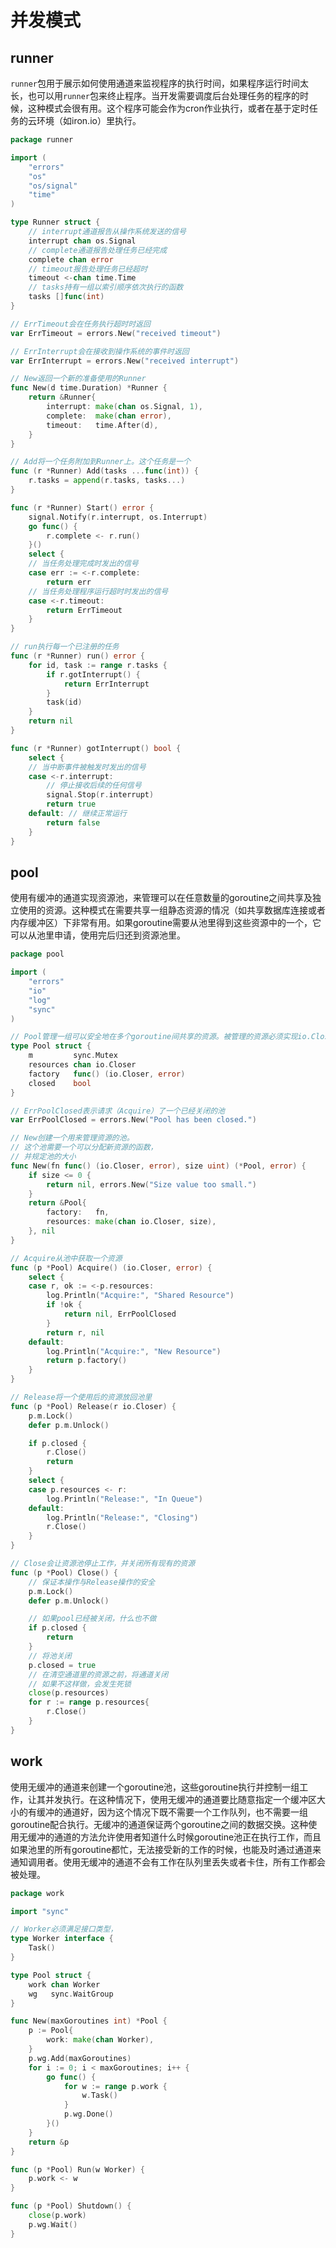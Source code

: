 # 并发模式

## runner

`runner`包用于展示如何使用通道来监视程序的执行时间，如果程序运行时间太长，也可以用`runner`包来终止程序。当开发需要调度后台处理任务的程序的时候，这种模式会很有用。这个程序可能会作为cron作业执行，或者在基于定时任务的云环境（如iron.io）里执行。

```go
package runner

import (
	"errors"
	"os"
	"os/signal"
	"time"
)

type Runner struct {
	// interrupt通道报告从操作系统发送的信号
	interrupt chan os.Signal
	// complete通道报告处理任务已经完成
	complete chan error
	// timeout报告处理任务已经超时
	timeout <-chan time.Time
	// tasks持有一组以索引顺序依次执行的函数
	tasks []func(int)
}

// ErrTimeout会在任务执行超时时返回
var ErrTimeout = errors.New("received timeout")

// ErrInterrupt会在接收到操作系统的事件时返回
var ErrInterrupt = errors.New("received interrupt")

// New返回一个新的准备使用的Runner
func New(d time.Duration) *Runner {
	return &Runner{
		interrupt: make(chan os.Signal, 1),
		complete:  make(chan error),
		timeout:   time.After(d),
	}
}

// Add将一个任务附加到Runner上。这个任务是一个
func (r *Runner) Add(tasks ...func(int)) {
	r.tasks = append(r.tasks, tasks...)
}

func (r *Runner) Start() error {
	signal.Notify(r.interrupt, os.Interrupt)
	go func() {
		r.complete <- r.run()
	}()
	select {
	// 当任务处理完成时发出的信号
	case err := <-r.complete:
		return err
	// 当任务处理程序运行超时时发出的信号
	case <-r.timeout:
		return ErrTimeout
	}
}

// run执行每一个已注册的任务
func (r *Runner) run() error {
	for id, task := range r.tasks {
		if r.gotInterrupt() {
			return ErrInterrupt
		}
		task(id)
	}
	return nil
}

func (r *Runner) gotInterrupt() bool {
	select {
	// 当中断事件被触发时发出的信号
	case <-r.interrupt:
		// 停止接收后续的任何信号
		signal.Stop(r.interrupt)
		return true
	default: // 继续正常运行
		return false
	}
}
```

## pool

使用有缓冲的通道实现资源池，来管理可以在任意数量的goroutine之间共享及独立使用的资源。这种模式在需要共享一组静态资源的情况（如共享数据库连接或者内存缓冲区）下非常有用。如果goroutine需要从池里得到这些资源中的一个，它可以从池里申请，使用完后归还到资源池里。

```go
package pool

import (
	"errors"
	"io"
	"log"
	"sync"
)

// Pool管理一组可以安全地在多个goroutine间共享的资源。被管理的资源必须实现io.Closer接口
type Pool struct {
	m         sync.Mutex
	resources chan io.Closer
	factory   func() (io.Closer, error)
	closed    bool
}

// ErrPoolClosed表示请求（Acquire）了一个已经关闭的池
var ErrPoolClosed = errors.New("Pool has been closed.")

// New创建一个用来管理资源的池。
// 这个池需要一个可以分配新资源的函数，
// 并规定池的大小
func New(fn func() (io.Closer, error), size uint) (*Pool, error) {
	if size <= 0 {
		return nil, errors.New("Size value too small.")
	}
	return &Pool{
		factory:   fn,
		resources: make(chan io.Closer, size),
	}, nil
}

// Acquire从池中获取一个资源
func (p *Pool) Acquire() (io.Closer, error) {
	select {
	case r, ok := <-p.resources:
		log.Println("Acquire:", "Shared Resource")
		if !ok {
			return nil, ErrPoolClosed
		}
		return r, nil
	default:
		log.Println("Acquire:", "New Resource")
		return p.factory()
	}
}

// Release将一个使用后的资源放回池里
func (p *Pool) Release(r io.Closer) {
	p.m.Lock()
	defer p.m.Unlock()

	if p.closed {
		r.Close()
		return
	}
	select {
	case p.resources <- r:
		log.Println("Release:", "In Queue")
	default:
		log.Println("Release:", "Closing")
		r.Close()
	}
}

// Close会让资源池停止工作，并关闭所有现有的资源
func (p *Pool) Close() {
	// 保证本操作与Release操作的安全
	p.m.Lock()
	defer p.m.Unlock()

	// 如果pool已经被关闭，什么也不做
	if p.closed {
		return
	}
	// 将池关闭
	p.closed = true
	// 在清空通道里的资源之前，将通道关闭
	// 如果不这样做，会发生死锁
	close(p.resources)
	for r := range p.resources{
		r.Close()
	}
}
```

## work

使用无缓冲的通道来创建一个goroutine池，这些goroutine执行并控制一组工作，让其并发执行。在这种情况下，使用无缓冲的通道要比随意指定一个缓冲区大小的有缓冲的通道好，因为这个情况下既不需要一个工作队列，也不需要一组goroutine配合执行。无缓冲的通道保证两个goroutine之间的数据交换。这种使用无缓冲的通道的方法允许使用者知道什么时候goroutine池正在执行工作，而且如果池里的所有goroutine都忙，无法接受新的工作的时候，也能及时通过通道来通知调用者。使用无缓冲的通道不会有工作在队列里丢失或者卡住，所有工作都会被处理。

```go
package work

import "sync"

// Worker必须满足接口类型，
type Worker interface {
	Task()
}

type Pool struct {
	work chan Worker
	wg   sync.WaitGroup
}

func New(maxGoroutines int) *Pool {
	p := Pool{
		work: make(chan Worker),
	}
	p.wg.Add(maxGoroutines)
	for i := 0; i < maxGoroutines; i++ {
		go func() {
			for w := range p.work {
				w.Task()
			}
			p.wg.Done()
		}()
	}
	return &p
}

func (p *Pool) Run(w Worker) {
	p.work <- w
}

func (p *Pool) Shutdown() {
	close(p.work)
	p.wg.Wait()
}
```

